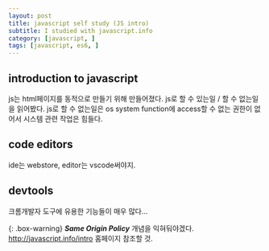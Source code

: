 ```yaml
---
layout: post
title: javascript self study (JS intro)
subtitle: I studied with javascript.info
category: [javascript, ]
tags: [javascript, es6, ]
---
```


## introduction to javascript 
js는 html페이지를 동적으로 만들기 위해 만들어졌다.
js로 할 수 있는일 / 할 수 없는일을 읽어봤다.
js로 할 수 없는일은 os system function에 access할 수 없는 권한이 없어서 시스템 관련 작업은 힘들다.

## code editors
ide는 webstore, editor는 vscode써야지.

## devtools
크롬개발자 도구에 유용한 기능들이 매우 많다...

{: .box-warning}
**_Same Origin Policy_** 개념을 익혀둬야겠다.
<http://javascript.info/intro> 홈페이지 참조할 것.